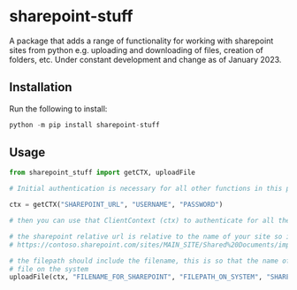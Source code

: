 # sharepoint-stuff

A package that adds a range of functionality for working with sharepoint sites from python e.g. uploading and downloading of files, creation of folders, etc. Under constant development and change as of January 2023.

## Installation

Run the following to install:

```python
python -m pip install sharepoint-stuff
```

## Usage

```python
from sharepoint_stuff import getCTX, uploadFile

# Initial authentication is necessary for all other functions in this package

ctx = getCTX("SHAREPOINT_URL", "USERNAME", "PASSWORD")

# then you can use that ClientContext (ctx) to authenticate for all the other functions, for example:

# the sharepoint relative url is relative to the name of your site so if you were in the directory -
# https://contoso.sharepoint.com/sites/MAIN_SITE/Shared%20Documents/important_docs then your relative url is "Shared Documents/important_docs/"

# the filepath should include the filename, this is so that the name of the file on sharepoint can be declared seperately to the name of the
# file on the system
uploadFile(ctx, "FILENAME_FOR_SHAREPOINT", "FILEPATH_ON_SYSTEM", "SHAREPOINT_RELATIVE_URL")
```